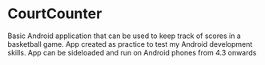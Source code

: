 # CourtCounter

Basic Android application that can be used to keep track of scores in a basketball game. App created as practice to test my Android development skills. App can be sideloaded and run on Android phones from 4.3 onwards
